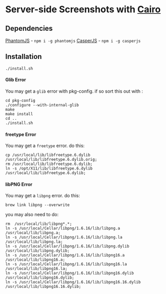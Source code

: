 
Server-side Screenshots with [Cairo](http://cairographics.org/)
==============

## Dependencies

[PhantomJS](http://phantomjs.org/) - `npm i -g phantomjs`
[CasperJS](http://casperjs.org/) - `npm i -g casperjs`

## Installation

`./install.sh`

#### Glib Error

You may get  a `glib` error with pkg-config. if so sort this out with :
```
cd pkg-config
./configure --with-internal-glib
make
make install
cd ..
./install.sh
```

#### freetype Error

You may get a `freetype` error. do this:
```
cp /usr/local/lib/libfreetype.6.dylib /usr/local/lib/libfreetype.6.dylib.orig;
rm /usr/local/lib/libfreetype.6.dylib;
ln -s /opt/X11/lib/libfreetype.6.dylib  /usr/local/lib/libfreetype.6.dylib;
```

#### libPNG Error

You may get a `libpng` error. do this:
```
brew link libpng --overwrite
```

you may also need to do:
```
rm  /usr/local/lib/libpng*.*;
ln -s /usr/local/Cellar/libpng/1.6.16/lib/libpng.a /usr/local/lib/libpng.a;
ln -s /usr/local/Cellar/libpng/1.6.16/lib/libpng.la /usr/local/lib/libpng.la;
ln -s /usr/local/Cellar/libpng/1.6.16/lib/libpng.dylib /usr/local/lib/libpng.dylib;
ln -s /usr/local/Cellar/libpng/1.6.16/lib/libpng16.a /usr/local/lib/libpng16.a;
ln -s /usr/local/Cellar/libpng/1.6.16/lib/libpng16.la /usr/local/lib/libpng16.la;
ln -s /usr/local/Cellar/libpng/1.6.16/lib/libpng16.dylib /usr/local/lib/libpng16.dylib;
ln -s /usr/local/Cellar/libpng/1.6.16/lib/libpng16.16.dylib /usr/local/lib/libpng16.16.dylib;
```